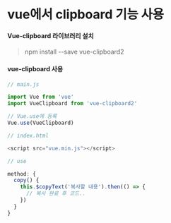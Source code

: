 # vue에서 clipboard 기능 사용

#### Vue-clipboard 라이브러리 설치

> npm install --save vue-clipboard2

#### vue-clipboard 사용

```vue.js
// main.js

import Vue from 'vue'
import VueClipboard from 'vue-clipboard2'

// Vue.use에 등록
Vue.use(VueClipboard)
```
```javascript
// index.html

<script src="vue.min.js"></script>
```
```javascript
// use

method: {
  copy() {
    this.$copyText('복사할 내용').then(() => {
      // 복사 완료 후 코드..
    })
  }
}
```
